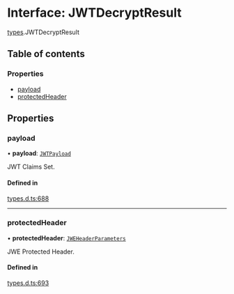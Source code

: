 # Interface: JWTDecryptResult

[types](../modules/types.md).JWTDecryptResult

## Table of contents

### Properties

- [payload](types.JWTDecryptResult.md#payload)
- [protectedHeader](types.JWTDecryptResult.md#protectedheader)

## Properties

### payload

• **payload**: [`JWTPayload`](types.JWTPayload.md)

JWT Claims Set.

#### Defined in

[types.d.ts:688](https://github.com/panva/jose/blob/v3.15.1/src/types.d.ts#L688)

___

### protectedHeader

• **protectedHeader**: [`JWEHeaderParameters`](types.JWEHeaderParameters.md)

JWE Protected Header.

#### Defined in

[types.d.ts:693](https://github.com/panva/jose/blob/v3.15.1/src/types.d.ts#L693)

